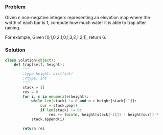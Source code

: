 ### Problem
Given n non-negative integers representing an elevation map where the width of each bar is 1, compute how much water it is able to trap after raining.

For example, 
Given [0,1,0,2,1,0,1,3,2,1,2,1], return 6.

### Solution

```python
class Solution(object):
    def trap(self, height):
        """
        :type height: List[int]
        :rtype: int
        """
        stack = []
        res = 0
        for i, n in enumerate(height):
            while len(stack) != 0 and n > height[stack[-1]]:
                cur = stack.pop()
                if len(stack) != 0: 
                    res += (min(n, height[stack[-1]]) - height[cur]) * (i - stack[-1] -1)
            stack.append(i)
        
        return res
```